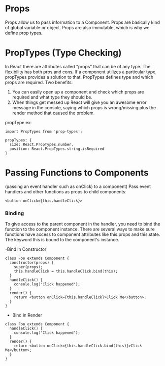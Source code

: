 # Props
Props allow us to pass information to a Component. Props are basically kind of global variable or object. Props are also immutable, which is why we define prop types.  

# PropTypes (Type Checking)
In React there are attributes called "props" that can be of any type. The flexibility has both pros and cons. If a component utilizes a particular type, propTypes provides a solution to that. PropTypes defines type and which props are required. Two benefits: 
1. You can easily open up a component and check which props are required and what type they should be.
2. When things get messed up React will give you an awesome error message in the console, saying which props is wrong/missing plus the render method that caused the problem.

propType ex: 
```
import PropTypes from 'prop-types';

propTypes: {
  size: React.PropTypes.number,
  position: React.PropTypes.string.isRequired
}

```
# Passing Functions to Components 
(passing an event handler such as onClick) to a component)
Pass event handlers and other functions as props to child components: 
```
<button onClick={this.handleClick}>
```
### Binding
To give access to the parent component in the handler, you need to bind the function to the component instance. There are several ways to make sure functions have access to component attributes like this.props and this.state. The keyword this is bound to the component's instance. 

-Bind in Constructor
```
class Foo extends Component {
  constructor(props) {
    super(props);
    this.handleClick = this.handleClick.bind(this);
  }
  handleClick() {
    console.log('Click happened');
  }
  render() {
    return <button onClick={this.handleClick}>Click Me</button>;
  }
}

```
- Bind in Render
```
class Foo extends Component {
  handleClick() {
    console.log('Click happened');
  }
  render() {
    return <button onClick={this.handleClick.bind(this)}>Click Me</button>;
  }
}
```